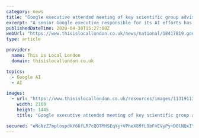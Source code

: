 ```yaml
---
category: news
title: "Google executive attended meeting of key scientific group advising Government"
excerpt: "A senior Google executive responsible for its AI efforts has taken part in the Government’s coronavirus scientific advisory group for emergencies (Sage), the tech giant has confirmed. Demis Hassabis is the co–founder of DeepMind,"
publishedDateTime: 2020-04-30T15:27:00Z
webUrl: "https://www.thisislocallondon.co.uk/news/national/18417819.google-executive-attended-meeting-key-scientific-group-advising-government/"
type: article

provider:
  name: This is Local London
  domain: thisislocallondon.co.uk

topics:
  - Google AI
  - AI

images:
  - url: "https://www.thisislocallondon.co.uk/resources/images/11319113/"
    width: 2168
    height: 1445
    title: "Google executive attended meeting of key scientific group advising Government"

secured: "eNcNzZ7mplospdkY66fLR7cQOTMHSEqYj+VPheX89fL9bFvEVyPy+D0lNQxIYu3i3OvSh8K2iUAi9e39yuDt2S4TUE1bYGPbrqyYuNUjDrdK0UeDhtg0P+uDWfACb0zu99+8F4qY5kPVubZrp7DuC+Ovo0kdqxz3VxKtOsCG5WFJfm7xsxuYmsaLaI4gSnpLke0q2bum+7f0jwv9GSmvCnG9KbGlHYEs6JFDJt9NK6SMFoSZk9MvLbiCiRUH/GBzBM/cqdBooHW60m2orW7knnZBP+LOOdWZF9aGtnD4er1huE3EKSeoj/zL/dpDVtjI;kW5MJZK2hoDf2EC6J2MXYA=="
---
```


